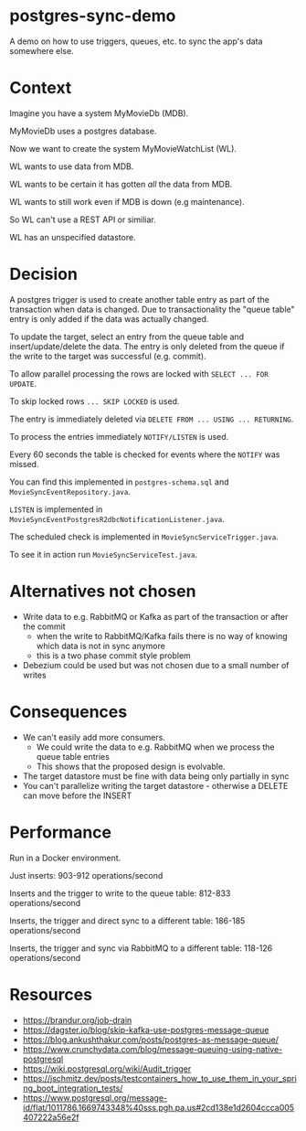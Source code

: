 # postgres-sync-demo

A demo on how to use triggers, queues, etc. to sync the app's data somewhere else.

# Context

Imagine you have a system MyMovieDb (MDB).

MyMovieDb uses a postgres database.

Now we want to create the system MyMovieWatchList (WL).

WL wants to use data from MDB.

WL wants to be certain it has gotten _all_ the data from MDB.

WL wants to still work even if MDB is down (e.g maintenance).

So WL can't use a REST API or similiar.

WL has an unspecified datastore.

# Decision

A postgres trigger is used to create another table entry as part of the
transaction when data is changed. Due to transactionality the "queue table"
entry is only added if the data was actually changed.

To update the target, select an entry from the queue table and insert/update/delete
the data. The entry is only deleted from the queue if the write to the target
was successful (e.g. commit).

To allow parallel processing the rows are locked with `SELECT ... FOR UPDATE`.

To skip locked rows `... SKIP LOCKED` is used.

The entry is immediately deleted via `DELETE FROM ... USING ... RETURNING`.

To process the entries immediately `NOTIFY/LISTEN` is used.

Every 60 seconds the table is checked for events where the `NOTIFY` was missed.

You can find this implemented in `postgres-schema.sql` and
`MovieSyncEventRepository.java`.

`LISTEN` is implemented in `MovieSyncEventPostgresR2dbcNotificationListener.java`.

The scheduled check is implemented in `MovieSyncServiceTrigger.java`.

To see it in action run `MovieSyncServiceTest.java`.

# Alternatives not chosen

* Write data to e.g. RabbitMQ or Kafka as part of the transaction or after the commit
    * when the write to RabbitMQ/Kafka fails there is no way of knowing which data is not in sync anymore
    * this is a two phase commit style problem
* Debezium could be used but was not chosen due to a small number of writes

# Consequences

* We can't easily add more consumers.
    * We could write the data to e.g. RabbitMQ when we process the queue table entries
    * This shows that the proposed design is evolvable.
* The target datastore must be fine with data being only partially in sync
* You can't parallelize writing the target datastore - otherwise a DELETE can move before the INSERT

# Performance

Run in a Docker environment.

Just inserts: 903-912 operations/second

Inserts and the trigger to write to the queue table: 812-833 operations/second

Inserts, the trigger and direct sync to a different table: 186-185 operations/second

Inserts, the trigger and sync via RabbitMQ to a different table: 118-126 operations/second

# Resources

* <https://brandur.org/job-drain>
* <https://dagster.io/blog/skip-kafka-use-postgres-message-queue>
* <https://blog.ankushthakur.com/posts/postgres-as-message-queue/>
* <https://www.crunchydata.com/blog/message-queuing-using-native-postgresql>
* <https://wiki.postgresql.org/wiki/Audit_trigger>
* <https://jschmitz.dev/posts/testcontainers_how_to_use_them_in_your_spring_boot_integration_tests/>
* <https://www.postgresql.org/message-id/flat/1011786.1669743348%40sss.pgh.pa.us#2cd138e1d2604ccca005407222a56e2f>
